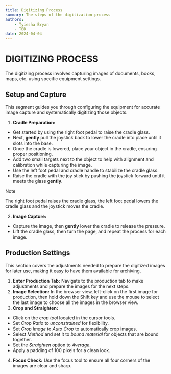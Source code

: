 ```yaml
---
title: Digitizing Process
summary: The steps of the digitization process
authors:
    - Tyiesha Bryan
    - TBD
date: 2024-04-04
---
```

# DIGITIZING PROCESS
The digitizing process involves capturing images of documents, books, maps, etc. using specific equipment settings. 

## Setup and Capture
This segment guides you through configuring the equipment for accurate image capture and systematically digitizing those objects. 

1. **Cradle Preparation:**
- Get started by using the right foot pedal to raise the cradle glass.
- Next, **gently** pull the joystick back to lower the cradle into place until it slots into the base.
- Once the cradle is lowered, place your object in the cradle, ensuring proper positioning.
- Add two small targets next to the object to help with alignment and calibration while capturing the image.
- Use the left foot pedal and cradle handle to stabilize the cradle glass.
- Raise the cradle with the joy stick by pushing the joystick forward until it meets the glass **gently**.
 > [!Note]
 > The right foot pedal raises the cradle glass, the left foot pedal lowers the cradle glass and the joystick moves the cradle.

2. **Image Capture:**
- Capture the image, then **gently** lower the cradle to release the pressure.
- Lift the cradle glass, then turn the page, and repeat the process for each image.

## Production Settings
This section covers the adjustments needed to prepare the digitized images for later use, making it easy to have them available for archiving.

1. **Enter Production Tab:** Navigate to the production tab to make adjustments and prepare the images for the next steps.
2. **Image Selection:** In the browser view, left-click on the first image for production, then hold down the Shift key and use the mouse to select the last image to choose all the images in the browser view.
3. **Crop and Straighten:**
- Click on the *crop tool* located in the cursor tools.
- Set *Crop Ratio* to *unconstrained* for flexibility. 
- Set *Crop Image* to *Auto Crop* to automatically crop images.
- Select *Method* and set it to *bound material* for objects that are bound together.
- Set the *Straighten* option to *Average*.
- Apply a padding of 100 pixels for a clean look. 
4. **Focus Check:** Use the focus tool to ensure all four corners of the images are clear and sharp.


